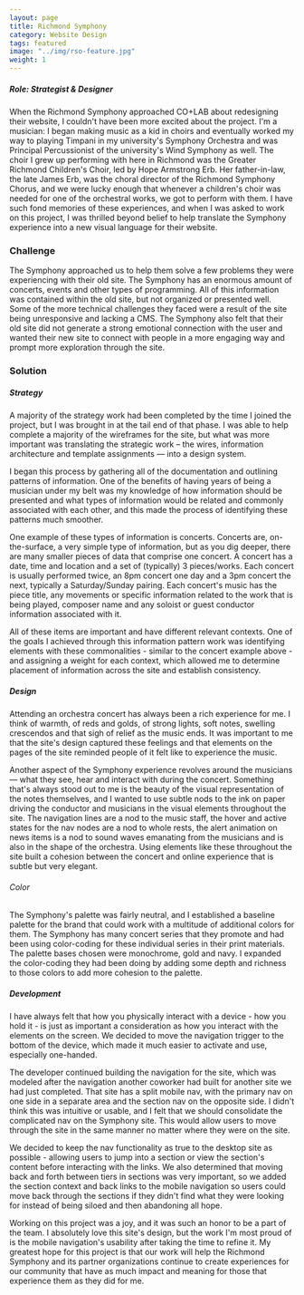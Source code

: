 ```yaml
---
layout: page
title: Richmond Symphony
category: Website Design
tags: featured
image: "../img/rso-feature.jpg"
weight: 1
---
```


##### Role: Strategist & Designer

When the Richmond Symphony approached CO+LAB about redesigning their website, I couldn't have been more excited about the project. I'm a musician: I began making music as a kid in choirs and eventually worked my way to playing Timpani in my university's Symphony Orchestra and was Principal Percussionist of the university's Wind Symphony as well. The choir I grew up performing with here in Richmond was the Greater Richmond Children's Choir, led by Hope Armstrong Erb. Her father-in-law, the late James Erb, was the choral director of the Richmond Symphony Chorus, and we were lucky enough that whenever a children's choir was needed for one of the orchestral works, we got to perform with them. I have such fond memories of these experiences, and when I was asked to work on this project, I was thrilled beyond belief to help translate the Symphony experience into a new visual language for their website.

### Challenge
The Symphony approached us to help them solve a few problems they were experiencing with their old site. The Symphony has an enormous amount of concerts, events and other types of programming. All of this information was contained within the old site, but not organized or presented well. Some of the more technical challenges they faced were a result of the site being unresponsive and lacking a CMS. The Symphony also felt that their old site did not generate a strong emotional connection with the user and wanted their new site to connect with people in a more engaging way and prompt more exploration through the site.

### Solution

##### Strategy
A majority of the strategy work had been completed by the time I joined the project, but I was brought in at the tail end of that phase. I was able to help complete a majority of the wireframes for the site, but what was more important was translating the strategic work – the wires, information architecture and template assignments — into a design system. 

I began this process by gathering all of the documentation and outlining patterns of information. One of the benefits of having years of being a musician under my belt was my knowledge of how information should be presented and what types of information would be related and commonly associated with each other, and this made the process of identifying these patterns much smoother.

One example of these types of information is concerts. Concerts are, on-the-surface, a very simple type of information, but as you dig deeper, there are many smaller pieces of data that comprise one concert. A concert has a date, time and location and a set of (typically) 3 pieces/works. Each concert is usually performed twice, an 8pm concert one day and a 3pm concert the next, typically a Saturday/Sunday pairing. Each concert's music has the piece title, any movements or specific information related to the work that is being played, composer name and any soloist or guest conductor information associated with it.

All of these items are important and have different relevant contexts. One of the goals I achieved through this information pattern work was identifying elements with these commonalities - similar to the concert example above -  and assigning a weight for each context, which allowed me to determine placement of information across the site and establish consistency.

##### Design
Attending an orchestra concert has always been a rich experience for me. I think of warmth, of reds and golds, of strong lights, soft notes, swelling crescendos and that sigh of relief as the music ends. It was important to me that the site's design captured these feelings and that elements on the pages of the site reminded people of it felt like to experience the music.

Another aspect of the Symphony experience revolves around the musicians — what they see, hear and interact with during the concert. Something that's always stood out to me is the beauty of the visual representation of the notes themselves, and I wanted to use subtle nods to the ink on paper driving the conductor and musicians in the visual elements throughout the site. The navigation lines are a nod to the music staff, the hover and active states for the nav nodes are a nod to whole rests, the alert animation on news items is a nod to sound waves emanating from the musicians and is also in the shape of the orchestra. Using elements like these throughout the site built a cohesion between the concert and online experience that is subtle but very elegant.

###### Color
The Symphony's palette was fairly neutral, and I established a baseline palette for the brand that could work with a multitude of additional colors for them. The Symphony has many concert series that they promote and had been using color-coding for these individual series in their print materials. The palette bases chosen were monochrome, gold and navy. I expanded the color-coding they had been doing by adding some depth and richness to those colors to add more cohesion to the palette.

##### Development
I have always felt that how you physically interact with a device - how you hold it - is just as important a consideration as how you interact with the elements on the screen. We decided to move the navigation trigger to the bottom of the device, which made it much easier to activate and use, especially one-handed.

The developer continued building the navigation for the site, which was modeled after the navigation another coworker had built for another site we had just completed. That site has a split mobile nav, with the primary nav on one side in a separate area and the section nav on the opposite side. I didn't think this was intuitive or usable, and I felt that we should consolidate the complicated nav on the Symphony site. This would allow users to move through the site in the same manner no matter where they were on the site. 

We decided to keep the nav functionality as true to the desktop site as possible - allowing users to jump into a section or view the section's content before interacting with the links. We also determined that moving back and forth between tiers in sections was very important, so we added the section context and back links to the mobile navigation so users could move back through the sections if they didn't find what they were looking for instead of being siloed and then abandoning all hope.

Working on this project was a joy, and it was such an honor to be a part of the team. I absolutely love this site's design, but the work I'm most proud of is the mobile navigation's usability after taking the time to refine it. My greatest hope for this project is that our work will help the Richmond Symphony and its partner organizations continue to create experiences for our community that have as much impact and meaning for those that experience them as they did for me.